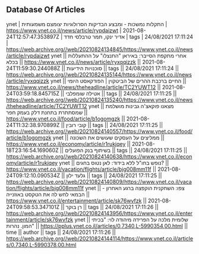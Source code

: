 ## Database Of Articles

ynet | התקלות נמשכות - ומבצע הבדיקות הסרולוגיות יצומצם משמעותית | https://www.ynet.co.il/news/article/rypdaizwt | 2021-08-24T12:57:47.353897Z | אדיר ינקו, תמר טרבלסי חדד | tags | 24/08/2021 17:11:24 | https://web.archive.org//web/20210824134845/https://www.ynet.co.il/news/article/rypdaizwt
ynet || אחרי מתקפת הסייבר: באיראן "התנצלו" על ההתעללות בכלא || https://www.ynet.co.il/news/article/ryxqqizzk || 2021-08-24T11:59:30.244088Z || סוכנויות הידיעות || tags || 24/08/2021 17:11:24 || https://web.archive.org//web/20210824135144/https://www.ynet.co.il/news/article/ryxqqizzk
ynet || החיים ברכבת ההרים של הביטקוין | הפודקאסט היומי || https://www.ynet.co.il/news/theheadline/article/TC2YUWT12 || 2021-08-24T03:59:18.845715Z || אטילה שומפלבי || tags || 24/08/2021 17:11:25 || https://web.archive.org//web/20210824135240/https://www.ynet.co.il/news/theheadline/article/TC2YUWT12
ynet || מצאנו פוקאצ'ה גבינות מושלמת שמסתתרת בתחנת דלק בעמק חפר || https://www.ynet.co.il/food/article/b1ogomgzk || 2021-08-24T11:32:38.970899Z || קובי רובין || tags || 24/08/2021 17:11:25 || https://web.archive.org//web/20210824140557/https://www.ynet.co.il/food/article/b1ogomgzk
ynet || ממליצים על העסקים שעושים את השכונה || https://www.ynet.co.il/economy/article/r1rukjqey || 2021-08-18T23:16:54.169060Z || בשיתוף בנק הפועלים || tags || 24/08/2021 17:11:25 || https://web.archive.org//web/20210824140638/https://www.ynet.co.il/economy/article/r1rukjqey
ynet || נופש בחו"ל ללא בידוד: לאן נטוס בחגים? || https://www.ynet.co.il/vacation/flights/article/bjg008mm11f || 2021-08-24T09:12:10.090534Z || גלעד ילון || tags || 24/08/2021 17:11:25 || https://web.archive.org//web/20210824140809/https://www.ynet.co.il/vacation/flights/article/bjg008mm11f
ynet || צפו: השחקנית הוקפצה ברגע האחרון - הבמאי לחש לה את הטקסט באוזנייה || https://www.ynet.co.il/entertainment/article/sk76wvfzk || 2021-08-24T09:58:53.347101Z || רן בוקר || tags || 24/08/2021 17:11:26 || https://web.archive.org//web/20210824143956/https://www.ynet.co.il/entertainment/article/sk76wvfzk
ynet || שלומית מלכה על הפרידה מיהודה לוי: "בכיתי המון. נהרות" || https://pplus.ynet.co.il/articles/0,7340,L-5990354,00.html || time || author || tags || 24/08/2021 17:11:26 || https://web.archive.org//web/20210824144114/https://www.ynet.co.il/articles/0,7340,L-5990378,00.html
